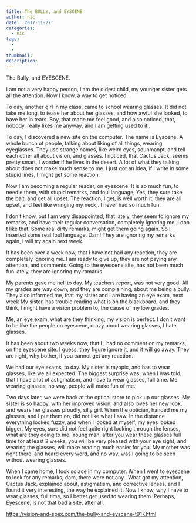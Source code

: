 ```yaml
---
title: The BULLY, and EYSCENE
author: nic
date: '2017-11-27'
categories:
  - nic
tags:
  - 
  - 
thumbnail: 
description: 
---
```


The Bully, and EYESCENE.


I am not a very happy person, I am the oldest child, my younger sister gets all the attention.
Now I know, a way to get noticed.


To day, another girl in my class, came to school wearing glasses.
It did not take me long, to tease her about her glasses, and how awful she looked, to have her in tears.
Boy, that made me feel good, and also noticed.,that, nobody, really likes me anyway, and I am getting used to it..


To day, I discovered a new site on the computer.
The name is Eyscene.
A whole bunch of people, talking about liking of all things, wearing eyeglasses.
They use strange names, like weird eyes, sounmanpt, and tell each other all about vision, and glasses.
I noticed, that Cactus Jack, seems pretty smart, I wonder if he lives in the desert.
A lot of what they talking about does not make much sense to me.
I just got an idea, if I write in some stupid lines, I might get some reaction.




Now I am becoming a regular reader, on eyescene.
It is so much fun, to needle them, with stupid remarks, and foul language,
Yes, they sure take the bait, and get all upset.
The reaction, I get, is well worth it, they are all upset, and feel like wringing my neck,.
I never had so much fun.


I don t know, but I am very disappointed, that lately, they seem to ignore my remarks, and have their regular conversation, completely ignoring me.
I don t like that.
Some real dirty remarks, might get them going again.
So I inserted some real foul language.
Dam! They are ignoring my remarks again, I will try again next week.


It has been over a week now, that I have not had any reaction, they are completely ignoring me.
I am ready to give up, they are not paying any attention, and comments.
Going to the eyescene site, has not been much fun lately, they are ignoring my ramarks.


My parents gave me hell to day.
My teachers report, was not very good.
All my grades are way down, and they are complaining, about me being a bully.
They also informed me, that my sister and I are having an eye exam, next week
My sister, has trouble reading what is on the blackboard, and they think, I might have a vision problem to, the cause of my low grades.


Me, an eye exam, what are they thinking, my vision is perfect.
I don t want to be like the people on eyescene, crazy about wearing glasses, I hate glasses.



It has been about two weeks now, that I , had no comment on my remarks, on the eyescene site.
I guess, they figure ignore it, and it will go away.
They are right, why bother, if you cannot get any reaction.


We had our eye exams, to day.
My sister is myopic, and has to wear glasses, like we all expected.
The biggest surprise was, when I was told, that I have a lot of astigmatism, and have to wear glasses, full time.
Me wearing glasses, no way, people will make fun of me.


Two days later, we were back at the optical store to pick up our glasses.
My sister is so happy, with her improved vision, and also loves her new look, and wears her glasses proudly, silly girl.
When the optician, handed me my glasses, and I put them on, did not like what I saw.
In the distance everything looked fuzzy, and when I looked at myself, my eyes looked bigger.
My eyes, sure did not feel quite right looking through the lenses, what are they doing to me.
Young man, after you wear these glasses full time for at least 2 weeks, you will be very pleased with your eye sight, and wearing the glasses, will make reading much easier for you.
My mother was right there, and heard every word, and no way, was I going to be seen without wearing glasses.


When I came home, I took solace in my computer.
When I went to eyescene to look for any remarks, dam, there were not any..
What got my attention, Cactus Jack, explained about, astigmatism, and corrective lenses, and I found it very interesting, the way he explained it.
Now I know, why I have to wear glasses, full time, so I better get used to wearing them.
Perhaps, Eyescene, is not that bad a site, after all,

https://vision-and-spex.com/the-bully-and-eyscene-t917.html
